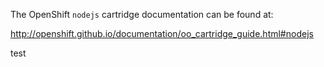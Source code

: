 The OpenShift `nodejs` cartridge documentation can be found at:

http://openshift.github.io/documentation/oo_cartridge_guide.html#nodejs

test